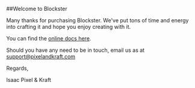 ##Welcome to Blockster

Many thanks for purchasing Blockster. We've put tons of time and energy into crafting it and hope you enjoy creating with it. 

You can find the [online docs here](http://pixelandkraft.com/blockster/demo/docs/).

Should you have any need to be in touch, email us as at support@pixelandkraft.com

Regards,

Isaac
Pixel & Kraft
